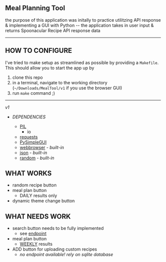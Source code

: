 ## Meal Planning Tool ##

the purpose of this application was initally to practice utilitzing API response 
& implementing a GUI with Python
-- the application takes in user input & returns Spoonacular Recipe API response data

---

## HOW TO CONFIGURE ##
I've tried to make setup as streamlined as possible by providing a `Makefile`.
This should allow you to start the app up by 
1. clone this repo
2. in a terminal, navigate to the working directory (`~/Downloads/MealTool/v1` if you use the browser GUI)
3. run `make` command ;)

---

_v1_

* _DEPENDENCIES_

  * [PIL](https://pillow.readthedocs.io)
    * io 
  * [requests](https://requests.readthedocs.io)
  * [PySimpleGUI](https://pysimplegui.org)
  * [webbrowser](https://docs.python.org/3/library/webbrowser.html) - _built-in_
  * [json](https://docs.python.org/3/library/json.html) - _built-in_
  * [random](https://docs.python.org/3/library/random.html) - _built-in_
## WHAT WORKS ##

* random recipe button
* meal plan button
  * DAILY results only
* dynamic theme change button

## WHAT NEEDS WORK ##

* search button needs to be fully implemented
  * see [endpoint](https://rapidapi.com/spoonacular/api/recipe-food-nutrition)
* meal plan button
  * [WEEKLY](https://rapidapi.com/spoonacular/api/recipe-food-nutrition) results
* ADD button for uploading custom recipes
  * _no endpoint available! rely on sqlite database_
